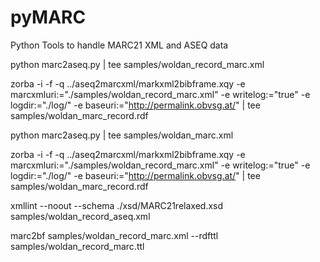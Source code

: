 # pyMARC
Python Tools to handle MARC21 XML and ASEQ data

python marc2aseq.py  | tee  samples/woldan_record_marc.xml

zorba -i -f -q ../aseq2marcxml/markxml2bibframe.xqy -e marcxmluri:="./samples/woldan_record_marc.xml" -e writelog:="true" -e logdir:="./log/" -e baseuri:="http://permalink.obvsg.at/" | tee samples/woldan_marc_record.rdf

python marc2aseq.py  | tee  samples/woldan_marc.xml

zorba -i -f -q ../aseq2marcxml/markxml2bibframe.xqy -e marcxmluri:="./samples/woldan_record_marc.xml" -e writelog:="true" -e logdir:="./log/" -e baseuri:="http://permalink.obvsg.at/" | tee samples/woldan_marc_record.rdf

 xmllint --noout --schema ./xsd/MARC21relaxed.xsd samples/woldan_record_aseq.xml

 marc2bf samples/woldan_record_marc.xml --rdfttl samples/woldan_record_marc.ttl
